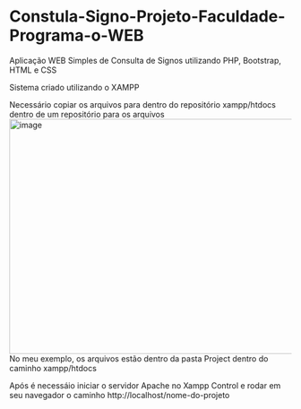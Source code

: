 # Constula-Signo-Projeto-Faculdade-Programa-o-WEB
Aplicação WEB Simples de Consulta de Signos utilizando PHP, Bootstrap, HTML e CSS

Sistema criado utilizando o XAMPP

Necessário copiar os arquivos para dentro do repositório xampp/htdocs dentro de um repositório para os arquivos
<img width="1105" height="419" alt="image" src="https://github.com/user-attachments/assets/9e27ce94-cc97-42e5-a2bc-1d5dd0c2ea49" />
No meu exemplo, os arquivos estão dentro da pasta Project dentro do caminho xampp/htdocs

Após é necessáio iniciar o servidor Apache no Xampp Control e rodar em seu navegador o caminho http://localhost/nome-do-projeto
